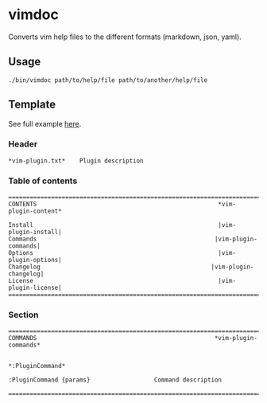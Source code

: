 # vimdoc

Converts vim help files to the different formats (markdown, json, yaml).


## Usage

    ./bin/vimdoc path/to/help/file path/to/another/help/file


## Template

See full example [here](template/vim-plugin.txt).

### Header

```
*vim-plugin.txt*    Plugin description
```

### Table of contents

```
===============================================================================
CONTENTS                                                   *vim-plugin-content*

Install                                                    |vim-plugin-install|
Commands                                                  |vim-plugin-commands|
Options                                                    |vim-plugin-options|
Changelog                                                |vim-plugin-changelog|
License                                                    |vim-plugin-license|
===============================================================================
```

### Section

```
===============================================================================
COMMANDS                                                  *vim-plugin-commands*

                                                               *:PluginCommand*

:PluginCommand {params}                  Command description

===============================================================================
```
